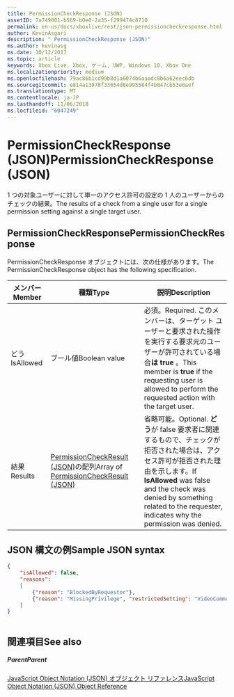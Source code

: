 ```yaml
---
title: PermissionCheckResponse (JSON)
assetID: 7a749001-b569-b0e0-2a35-f299474c8710
permalink: en-us/docs/xboxlive/rest/json-permissioncheckresponse.html
author: KevinAsgari
description: " PermissionCheckResponse (JSON)"
ms.author: kevinasg
ms.date: 10/12/2017
ms.topic: article
keywords: Xbox Live, Xbox, ゲーム, UWP, Windows 10, Xbox One
ms.localizationpriority: medium
ms.openlocfilehash: 79ac86b1cd99b8d1a6074b6aaadc8b6a62eec6db
ms.sourcegitcommit: e814a13978f33654d8e995584f4b047cb53e0aef
ms.translationtype: MT
ms.contentlocale: ja-JP
ms.lasthandoff: 11/06/2018
ms.locfileid: "6047249"
---
```

# <a name="permissioncheckresponse-json"></a><span data-ttu-id="e57a7-104">PermissionCheckResponse (JSON)</span><span class="sxs-lookup"><span data-stu-id="e57a7-104">PermissionCheckResponse (JSON)</span></span>
<span data-ttu-id="e57a7-105">1 つの対象ユーザーに対して単一のアクセス許可の設定の 1 人のユーザーからのチェックの結果。</span><span class="sxs-lookup"><span data-stu-id="e57a7-105">The results of a check from a single user for a single permission setting against a single target user.</span></span> 
<a id="ID4EN"></a>

 
## <a name="permissioncheckresponse"></a><span data-ttu-id="e57a7-106">PermissionCheckResponse</span><span class="sxs-lookup"><span data-stu-id="e57a7-106">PermissionCheckResponse</span></span>
 
<span data-ttu-id="e57a7-107">PermissionCheckResponse オブジェクトには、次の仕様があります。</span><span class="sxs-lookup"><span data-stu-id="e57a7-107">The PermissionCheckResponse object has the following specification.</span></span>
 
| <span data-ttu-id="e57a7-108">メンバー</span><span class="sxs-lookup"><span data-stu-id="e57a7-108">Member</span></span>| <span data-ttu-id="e57a7-109">種類</span><span class="sxs-lookup"><span data-stu-id="e57a7-109">Type</span></span>| <span data-ttu-id="e57a7-110">説明</span><span class="sxs-lookup"><span data-stu-id="e57a7-110">Description</span></span>| 
| --- | --- | --- | 
| <span data-ttu-id="e57a7-111">どう</span><span class="sxs-lookup"><span data-stu-id="e57a7-111">IsAllowed</span></span>| <span data-ttu-id="e57a7-112">ブール値</span><span class="sxs-lookup"><span data-stu-id="e57a7-112">Boolean value</span></span>| <span data-ttu-id="e57a7-113">必須。</span><span class="sxs-lookup"><span data-stu-id="e57a7-113">Required.</span></span> <span data-ttu-id="e57a7-114">このメンバーは、ターゲット ユーザーと要求された操作を実行する要求元のユーザーが許可されている場合<b>は true</b> 。</span><span class="sxs-lookup"><span data-stu-id="e57a7-114">This member is <b>true</b> if the requesting user is allowed to perform the requested action with the target user.</span></span>| 
| <span data-ttu-id="e57a7-115">結果</span><span class="sxs-lookup"><span data-stu-id="e57a7-115">Results</span></span>| <span data-ttu-id="e57a7-116">[PermissionCheckResult (JSON)](json-permissioncheckresult.md)の配列</span><span class="sxs-lookup"><span data-stu-id="e57a7-116">Array of [PermissionCheckResult (JSON)](json-permissioncheckresult.md)</span></span>| <span data-ttu-id="e57a7-117">省略可能。</span><span class="sxs-lookup"><span data-stu-id="e57a7-117">Optional.</span></span> <span data-ttu-id="e57a7-118"><b>どう</b>が false 要求者に関連するもので、チェックが拒否された場合は、アクセス許可が拒否された理由を示します。</span><span class="sxs-lookup"><span data-stu-id="e57a7-118">If <b>IsAllowed</b> was false and the check was denied by something related to the requester, indicates why the permission was denied.</span></span>| 
  
<a id="ID4E3B"></a>

 
## <a name="sample-json-syntax"></a><span data-ttu-id="e57a7-119">JSON 構文の例</span><span class="sxs-lookup"><span data-stu-id="e57a7-119">Sample JSON syntax</span></span>
 

```json
{
    "isAllowed": false,
    "reasons":
    [
        {"reason": "BlockedByRequestor"},
        {"reason": "MissingPrivilege", "restrictedSetting": "VideoCommunications"}
    ]
}
    
```

  
<a id="ID4EFC"></a>

 
## <a name="see-also"></a><span data-ttu-id="e57a7-120">関連項目</span><span class="sxs-lookup"><span data-stu-id="e57a7-120">See also</span></span>
 
<a id="ID4EHC"></a>

 
##### <a name="parent"></a><span data-ttu-id="e57a7-121">Parent</span><span class="sxs-lookup"><span data-stu-id="e57a7-121">Parent</span></span> 

[<span data-ttu-id="e57a7-122">JavaScript Object Notation (JSON) オブジェクト リファレンス</span><span class="sxs-lookup"><span data-stu-id="e57a7-122">JavaScript Object Notation (JSON) Object Reference</span></span>](atoc-xboxlivews-reference-json.md)

   